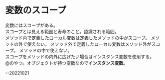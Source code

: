 # 変数のスコープ  

変数にはスコープがある。  
スコープとは見える範囲と寿命のこと。認識される範囲。  
メソッド内で定義したローカル変数は定義したメソッドの中がスコープ。
メソッドの外で使えない。
メソッド外で定義したローカル変数はメソッド外がスコープ。
メソッドの中で使えない。  
スコープをメソッドの内外に広げたい場合はインスタンス変数を使用する。  
@のやつ。オブジェクトが持つ変数なので**インスタンス変数**。  

--20221021